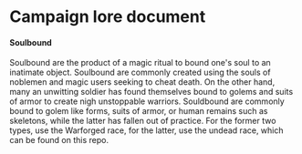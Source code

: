 # Campaign lore document

#### Soulbound
Soulbound are the product of a magic ritual to bound one's soul to an inatimate object.
Soulbound are commonly created using the souls of noblemen and magic users seeking to cheat death.
On the other hand, many an unwitting soldier has found themselves bound to golems and suits of armor to create nigh unstoppable warriors.
Souldbound are commonly bound to golem like forms, suits of armor, or human remains such as skeletons, while the latter has fallen out of practice.
For the former two types, use the Warforged race, for the latter, use the undead race, which can be found on this repo.
